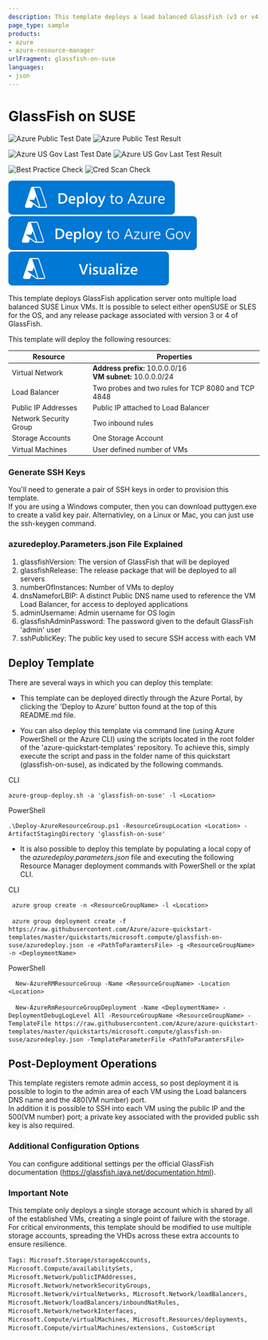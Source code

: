 ```yaml
---
description: This template deploys a load balanced GlassFish (v3 or v4) cluster, consisting of a user defined number of SUSE (openSUSE or SLES) VMs.
page_type: sample
products:
- azure
- azure-resource-manager
urlFragment: glassfish-on-suse
languages:
- json
---
```

# GlassFish on SUSE

![Azure Public Test Date](https://azurequickstartsservice.blob.core.windows.net/badges/quickstarts/microsoft.compute/glassfish-on-suse/PublicLastTestDate.svg)
![Azure Public Test Result](https://azurequickstartsservice.blob.core.windows.net/badges/quickstarts/microsoft.compute/glassfish-on-suse/PublicDeployment.svg)

![Azure US Gov Last Test Date](https://azurequickstartsservice.blob.core.windows.net/badges/quickstarts/microsoft.compute/glassfish-on-suse/FairfaxLastTestDate.svg)
![Azure US Gov Last Test Result](https://azurequickstartsservice.blob.core.windows.net/badges/quickstarts/microsoft.compute/glassfish-on-suse/FairfaxDeployment.svg)

![Best Practice Check](https://azurequickstartsservice.blob.core.windows.net/badges/quickstarts/microsoft.compute/glassfish-on-suse/BestPracticeResult.svg)
![Cred Scan Check](https://azurequickstartsservice.blob.core.windows.net/badges/quickstarts/microsoft.compute/glassfish-on-suse/CredScanResult.svg)

[![Deploy to Azure](https://raw.githubusercontent.com/Azure/azure-quickstart-templates/master/1-CONTRIBUTION-GUIDE/images/deploytoazure.svg?sanitize=true)](https://portal.azure.com/#create/Microsoft.Template/uri/https%3A%2F%2Fraw.githubusercontent.com%2FAzure%2Fazure-quickstart-templates%2Fmaster%2Fquickstarts%2Fmicrosoft.compute%2Fglassfish-on-suse%2Fazuredeploy.json)
[![Deploy To Azure US Gov](https://raw.githubusercontent.com/Azure/azure-quickstart-templates/master/1-CONTRIBUTION-GUIDE/images/deploytoazuregov.svg?sanitize=true)](https://portal.azure.us/#create/Microsoft.Template/uri/https%3A%2F%2Fraw.githubusercontent.com%2FAzure%2Fazure-quickstart-templates%2Fmaster%2Fquickstarts%2Fmicrosoft.compute%2Fglassfish-on-suse%2Fazuredeploy.json)
[![Visualize](https://raw.githubusercontent.com/Azure/azure-quickstart-templates/master/1-CONTRIBUTION-GUIDE/images/visualizebutton.svg?sanitize=true)](http://armviz.io/#/?load=https%3A%2F%2Fraw.githubusercontent.com%2FAzure%2Fazure-quickstart-templates%2Fmaster%2Fquickstarts%2Fmicrosoft.compute%2Fglassfish-on-suse%2Fazuredeploy.json)

This template deploys GlassFish application server onto multiple load balanced SUSE Linux VMs. It is possible to select either openSUSE or SLES for the OS, and any release package associated with version 3 or 4 of GlassFish.

This template will deploy the following resources:

|Resource           |Properties                                                                                                                          |
|-------------------|------------------------------------------------------------------------------------------------------------------------------------|
|Virtual Network    |**Address prefix:** 10.0.0.0/16<br />**VM subnet:** 10.0.0.0/24                              |
|Load Balancer      |Two probes and two rules for TCP 8080 and TCP 4848                                                                                       |
|Public IP Addresses|Public IP attached to Load Balancer                                                |
|Network Security Group|Two inbound rules                                                |
|Storage Accounts   |One Storage Account                                                                                                                  |
|Virtual Machines   |User defined number of VMs|

### Generate SSH Keys

You'll need to generate a pair of SSH keys in order to provision this template.<br/>
If you are using a Windows computer, then you can download puttygen.exe to create a valid key pair. Alternativley, on a Linux or Mac, you can just use the ssh-keygen command.

### azuredeploy.Parameters.json File Explained

1.  glassfishVersion: The version of GlassFish that will be deployed
2.  glassfishRelease: The release package that will be deployed to all servers
3.  numberOfInstances: Number of VMs to deploy
4.  dnsNameforLBIP: A distinct Public DNS name used to reference the VM Load Balancer, for access to deployed applications
5.  adminUsername: Admin username for OS login
6.  glassfishAdminPassword: The password given to the default GlassFish 'admin' user
7.  sshPublicKey: The public key used to secure SSH access with each VM

## Deploy Template

There are several ways in which you can deploy this template:

- This template can be deployed directly through the Azure Portal, by clicking the 'Deploy to Azure' button found at the top of this README.md file.

- You can also deploy this template via command line (using Azure PowerShell or the Azure CLI) using the scripts located in the root folder of the 'azure-quickstart-templates' repository. To achieve this, simply execute the script and pass in the folder name of this quickstart (glassfish-on-suse), as indicated by the following commands.

CLI
  ```
azure-group-deploy.sh -a 'glassfish-on-suse' -l <Location>
  ```

PowerShell
  ```
.\Deploy-AzureResourceGroup.ps1 -ResourceGroupLocation <Location> -ArtifactStagingDirectory 'glassfish-on-suse'
  ```

- It is also possible to deploy this template by populating a local copy of the *azuredeploy.parameters.json* file and executing the following Resource Manager deployment commands with PowerShell or the xplat CLI.

CLI
  ```
   azure group create -n <ResourceGroupName> -l <Location>

   azure group deployment create -f https://raw.githubusercontent.com/Azure/azure-quickstart-templates/master/quickstarts/microsoft.compute/glassfish-on-suse/azuredeploy.json -e <PathToParamtersFile> -g <ResourceGroupName> -n <DeploymentName>
  ```

PowerShell
  ```
    New-AzureRMResourceGroup -Name <ResourceGroupName> -Location <Location>

    New-AzureRmResourceGroupDeployment -Name <DeploymentName> -DeploymentDebugLogLevel All -ResourceGroupName <ResourceGroupName> - TemplateFile https://raw.githubusercontent.com/Azure/azure-quickstart-templates/master/quickstarts/microsoft.compute/glassfish-on-suse/azuredeploy.json -TemplateParameterFile <PathToParamtersFile>
  ```

## Post-Deployment Operations

This template registers remote admin access, so post deployment it is possible to login to the admin area of each VM using the Load balancers DNS name and the 480(VM number) port.<br />
In addition it is possible to SSH into each VM using the public IP and the 500(VM number) port; a private key associated with the provided public ssh key is also required.

### Additional Configuration Options

You can configure additional settings per the official GlassFish documentation (https://glassfish.java.net/documentation.html).

### Important Note

This template only deploys a single storage account which is shared by all of the established VMs, creating a single point of failure with the storage. For critical environments, this template should be modified to use multiple storage accounts, spreading the VHDs across these extra accounts to ensure resilience.

`Tags: Microsoft.Storage/storageAccounts, Microsoft.Compute/availabilitySets, Microsoft.Network/publicIPAddresses, Microsoft.Network/networkSecurityGroups, Microsoft.Network/virtualNetworks, Microsoft.Network/loadBalancers, Microsoft.Network/loadBalancers/inboundNatRules, Microsoft.Network/networkInterfaces, Microsoft.Compute/virtualMachines, Microsoft.Resources/deployments, Microsoft.Compute/virtualMachines/extensions, CustomScript`
